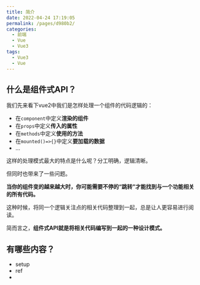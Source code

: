 ```yaml
---
title: 简介
date: 2022-04-24 17:19:05
permalink: /pages/d980b2/
categories:
  - 前端
  - Vue
  - Vue3
tags:
  - Vue3
  - Vue
---
```




## 什么是组件式API？

我们先来看下vue2中我们是怎样处理一个组件的代码逻辑的：

-   在`component`中定义**渲染的组件**
-   在`props`中定义**传入的属性**
-   在`methods`中定义**使用的方法**
-   在`mounted()=>{}`中定义**要加载的数据**
-   ...

这样的处理模式最大的特点是什么呢？分工明确，逻辑清晰。

但同时也带来了一些问题。

**当你的组件变的越来越大时，你可能需要不停的“跳转”才能找到与一个功能相关的所有代码。**

这种时候，将同一个逻辑关注点的相关代码整理到一起，总是让人更容易进行阅读。

简而言之，**组件式API就是将相关代码编写到一起的一种设计模式。**

## 有哪些内容？

-   setup
-   ref
-   